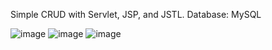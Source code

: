 Simple CRUD with Servlet, JSP, and JSTL.
Database: MySQL

![image](https://user-images.githubusercontent.com/90009567/226119174-a0b197a6-62da-43ee-88d3-af3bf750c026.png)
![image](https://user-images.githubusercontent.com/90009567/226119298-1aff545a-9d6d-4510-a5bd-106291d9392d.png)
![image](https://user-images.githubusercontent.com/90009567/226119218-c51d340c-3441-4531-9e01-020d9998d6f7.png)
